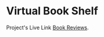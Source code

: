 # Virtual Book Shelf

Project's Live Link [Book Reviews](https://idyllic-cuchufli-5da849.netlify.app/).